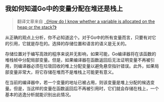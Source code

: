 ## 我如何知道Go中的变量分配在堆还是栈上

> 翻译文章来自 [《How do I know whether a variable is allocated on the heap or the stack?》](https://golang.org/doc/faq#stack_or_heap)


从正确的观点上分析，你不必知道这个。对于Go中的所有变量而言，只要有对它的引用，它就是存在的。选择的存储位置和语言的语义是无关的。

存储位置对于编写高效的程序来说并无影响，如果可能，Go编译器将在该函数的堆栈帧中分配局部变量。但是，如果编译器在函数返回后无法证明变量不再被引用，则编译器必须在垃圾回收的堆上分配变量以避免悬空指针错误。此外，如果局部变量非常大，将它存储在堆而不是堆栈上可能更有意义。

在当前的编译器中，若一个变量的地址已被占用，则该变量是堆上分配的候选变量。但是，当这样的变量在函数返回后不再被引用时，它们就会存储在栈上，一个基本的逃逸分析就能识别出此情况。
